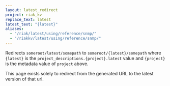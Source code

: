 ```yaml
---
layout: latest_redirect
project: riak_kv
replace_text: latest
latest_text: "{latest}"
aliases:
  - "/riak/latest/using/reference/snmp/"
  - "/riakkv/latest/using/reference/snmp/"
---
```


Redirects `someroot/latest/somepath` to `someroot/{latest}/somepath` 
where `{latest}` is the `project_descriptions.{project}.latest` value
and `{project}` is the metadata value of `project` above.

This page exists solely to redirect from the generated URL to the latest version of
that url.


